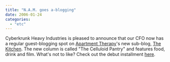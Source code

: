 ```yaml
---
title: "N.A.M. goes a-blogging"
date: 2006-01-24
categories: 
  - "etc"
---
```


Cyberkrunk Heavy Industries is pleased to announce that our CFO now has a regular guest-blogging spot on [Apartment Therapy](http://www.apartmenttherapy.com/)'s new sub-blog, [The Kitchen](http://kitchen.apartmenttherapy.com/). The new column is called "The Celluloid Pantry" and features food, drink and film. What's not to like? Check out the debut installment [here](http://kitchen.apartmenttherapy.com/food/012406/the-celluloid-pantry/the-celluloid-pantry-the-bronx-and-the-thin-man-1939-005999).
